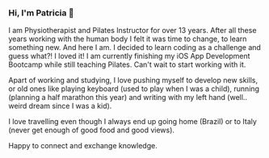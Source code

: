 ### Hi, I'm Patricia 👋

I am Physiotherapist and Pilates Instructor for over 13 years. After all these years working with the human body I felt it was time to change, to learn something new. And here I am.
I decided to learn coding as a challenge and guess what?! I loved it!
I am currently finishing my iOS App Development Bootcamp while still teaching Pilates.
Can't wait to start working with it.

Apart of working and studying, I love pushing myself to develop new skills, or old ones like playing keyboard (used to play when I was a child), running (planning a half marathon this year) and writing with my left hand (well.. weird dream since I was a kid).

I love travelling even though I always end up going home (Brazil) or to Italy (never get enough of good food and good views).

Happy to connect and exchange knowledge.


